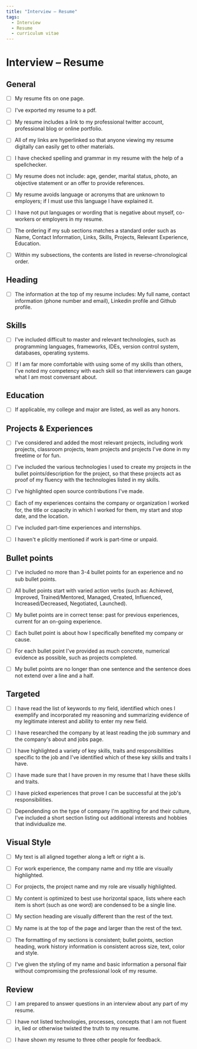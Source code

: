```yaml
---
title: "Interview – Resume"
tags:
  - Interview
  - Resume
  - curriculum vitae
---
```


# Interview – Resume

## General

- [ ] My resume fits on one page.

- [ ] I've exported my resume to a pdf.

- [ ] My resume includes a link to my professional twitter account, professional blog or online portfolio.

- [ ] All of my links are hyperlinked so that anyone viewing my resume digitally can easily get to other materials.

- [ ] I have checked spelling and grammar in my resume with the help of a spellchecker.

- [ ] My resume does not include: age, gender, marital status, photo, an objective statement or an offer to provide references.

- [ ] My resume avoids language or acronyms that are unknown to employers; if I must use this language I have explained it.

- [ ] I have not put languages or wording that is negative about myself, co-workers or employers in my resume.

- [ ] The ordering if my sub sections matches a standard order such as Name, Contact Information, Links, Skills, Projects, Relevant Experience, Education.

- [ ] Within my subsections, the contents are listed in reverse-chronological order.

## Heading

- [ ] The information at the top of my resume includes: My full name, contact information (phone number and email), Linkedin profile and Github profile.

## Skills

- [ ] I've included difficult to master and relevant technologies, such as programming languages, frameworks, IDEs, version control system, databases, operating systems.

- [ ] If I am far more comfortable with using some of my skills than others, I've noted my competency with each skill so that interviewers can gauge what I am most conversant about.

## Education

- [ ] If applicable, my college and major are listed, as well as any honors.

## Projects & Experiences

- [ ] I've considered and added the most relevant projects, including work projects, classroom projects, team projects and projects I've done in my freetime or for fun.

- [ ] I've included the various technologies I used to create my projects in the bullet points/description for the project, so that these projects act as proof of my fluency with the technologies listed in my skills.

- [ ] I've highlighted open source contributions I've made.

- [ ] Each of my experiences contains the company or organization I worked for, the title or capacity in which I worked for them, my start and stop date, and the location.

- [ ] I've included part-time experiences and internships.

- [ ] I haven't e plicitly mentioned if work is part-time or unpaid.

## Bullet points

- [ ] I've included no more than 3-4 bullet points for an experience and no sub bullet points.

- [ ] All bullet points start with varied action verbs (such as: Achieved, Improved, Trained/Mentored, Managed, Created, Influenced, Increased/Decreased, Negotiated, Launched).

- [ ] My bullet points are in correct tense: past for previous experiences, current for an on-going experience.

- [ ] Each bullet point is about how I specifically benefited my company or cause.

- [ ] For each bullet point I've provided as much concrete, numerical evidence as possible, such as projects completed.

- [ ] My bullet points are no longer than one sentence and the sentence does not extend over a line and a half.

## Targeted

- [ ] I have read the list of keywords to my field, identified which ones I exemplify and incorporated my reasoning and summarizing evidence of my legitimate interest and ability to enter my new field.

- [ ] I have researched the company by at least reading the job summary and the company's about and jobs page.

- [ ] I have highlighted a variety of key skills, traits and responsibilities specific to the job and I've identified which of these key skills and traits I have.

- [ ] I have made sure that I have proven in my resume that I have these skills and traits.

- [ ] I have picked experiences that prove I can be successful at the job's responsibilities.

- [ ] Dependending on the type of company I'm applting for and their culture, I've included a short section listing out additional interests and hobbies that individualize me.

## Visual Style

- [ ] My text is all aligned together along a left or right a is.

- [ ] For work experience, the company name and my title are visually highlighted.

- [ ] For projects, the project name and my role are visually highlighted.

- [ ] My content is optimized to best use horizontal space, lists where each item is short (such as one word) are condensed to be a single line.

- [ ] My section heading are visually different than the rest of the text.

- [ ] My name is at the top of the page and larger than the rest of the text.

- [ ] The formatting of my sections is consistent; bullet points, section heading, work history information is consistent across size, text, color and style.

- [ ] I've given the styling of my name and basic information a personal flair without compromising the professional look of my resume.

## Review

- [ ] I am prepared to answer questions in an interview about any part of my resume.

- [ ] I have not listed technologies, processes, concepts that I am not fluent in, lied or otherwise twisted the truth to my resume.

- [ ] I have shown my resume to three other people for feedback.
